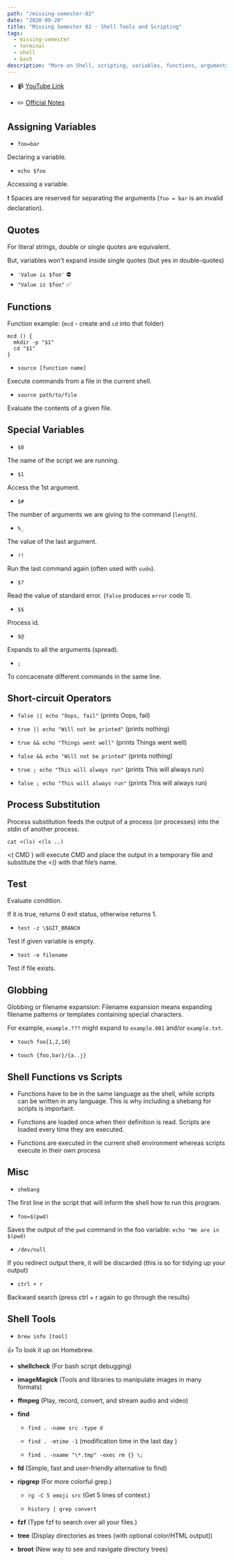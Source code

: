 ```yaml
---
path: "/missing-semester-02"
date: "2020-09-20"
title: "Missing Semester 02 - Shell Tools and Scripting"
tags:
  - missing-semester
  - terminal
  - shell
  - bash
description: "More on Shell, scripting, variables, functions, arguments and, most importantly, the tools!"
---
```


- 📹 [YouTube Link](https://www.youtube.com/watch?v=kgII-YWo3Zw)

- ✏️ [Official Notes](https://missing.csail.mit.edu/2020/shell-tools/)

## Assigning Variables

- `foo=bar`

Declaring a variable.

- `echo $foo`

Accessing a variable.

❗ Spaces are reserved for separating the arguments (`foo = bar` is an invalid declaration).

## Quotes

For literal strings, double or single quotes are equivalent.

But, variables won't expand inside single quotes (but yes in double-quotes)

- `'Value is $foo'` ⛔
- `"Value is $foo"` ✅

## Functions

Function example: (`mcd` - create and `cd` into that folder)

```
mcd () {
  mkdir -p "$1"
  cd "$1"
}
```

- `source [function name]`

Execute commands from a file in the current shell.

- `source path/to/file`

Evaluate the contents of a given file.

## Special Variables

- `$0`

The name of the script we are running.

- `$1`

Access the 1st argument.

- `$#`

The number of arguments we are giving to the command (`length`).

- `%_`

The value of the last argument.

- `!!`

Run the last command again (often used with `sudo`).

- `$?`

Read the value of standard error. (`false` produces `error` code 1).

- `$$`

Process id.

- `$@`

Expands to all the arguments (spread).

- `;`

To concacenate different commands in the same line.

## Short-circuit Operators

- `false || echo "Oops, fail"` (prints Oops, fail)

- `true || echo "Will not be printed"` (prints nothing)

- `true && echo "Things went well"` (prints Things went well)

- `false && echo "Will not be printed"` (prints nothing)

- `true ; echo "This will always run"` (prints This will always run)

- `false ; echo "This will always run"` (prints This will always run)

## Process Substitution

Process substitution feeds the output of a process (or processes) into the stdin of another process.

`cat <(ls) <(ls ..)`

<( CMD ) will execute CMD and place the output in a temporary file and substitute the <() with that file’s name.

## Test

Evaluate condition.

If it is true, returns 0 exit status, otherwise returns 1.

- `test -z \$GIT_BRANCH`

Test if given variable is empty.

- `test -e filename`

Test if file exists.

## Globbing

Globbing or filename expansion: Filename expansion means expanding filename patterns or templates containing special characters.

For example, `example.???` might expand to `example.001` and/or `example.txt`.

- `touch foo{1,2,10}`

- `touch {foo,bar}/{a..j}`

## Shell Functions vs Scripts

- Functions have to be in the same language as the shell, while scripts can be written in any language. This is why including a shebang for scripts is important.

- Functions are loaded once when their definition is read. Scripts are loaded every time they are executed.

- Functions are executed in the current shell environment whereas scripts execute in their own process

## Misc

- `shebang`

The first line in the script that will inform the shell how to run this program.

- `foo=$(pwd)`

Saves the output of the `pwd` command in the foo variable: `echo "We are in $(pwd)`

- `/dev/null`

If you redirect output there, it will be discarded (this is so for tidying up your output)

- `ctrl + r`

Backward search (press ctrl + r again to go through the results)

## Shell Tools

- `brew info [tool]`

👍 To look it up on Homebrew.

- **shellcheck** (For bash script debugging)

- **imageMagick** (Tools and libraries to manipulate images in many formats)

- **ffmpeg** (Play, record, convert, and stream audio and video)

- **find**

  - `find . -name src -type d`

  - `find . -mtime -1` (modification time in the last day )

  - `find . -naame "\*.tmp" -exec rm {} \;`

- **fd** (Simple, fast and user-friendly alternative to find)

- **ripgrep** (For more colorful grep.)

  - `rg -C 5 emoji src` (Get 5 lines of context.)

  - `history | grep convert`

- **fzf** (Type fzf to search over all your files.)

- **tree** (Display directories as trees (with optional color/HTML output))

- **broot** (New way to see and navigate directory trees)
